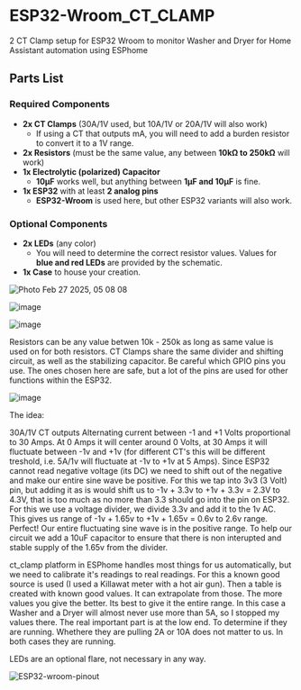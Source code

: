# ESP32-Wroom_CT_CLAMP
2 CT Clamp setup for ESP32 Wroom to monitor Washer and Dryer for Home Assistant automation using ESPhome

## Parts List  

### Required Components  
- **2x CT Clamps** (30A/1V used, but 10A/1V or 20A/1V will also work)  
  - If using a CT that outputs mA, you will need to add a burden resistor to convert it to a 1V range.  
- **2x Resistors** (must be the same value, any between **10kΩ to 250kΩ** will work)  
- **1x Electrolytic (polarized) Capacitor**  
  - **10µF** works well, but anything between **1µF and 10µF** is fine.  
- **1x ESP32** with at least **2 analog pins**  
  - **ESP32-Wroom** is used here, but other ESP32 variants will also work.  

### Optional Components  
- **2x LEDs** (any color)  
  - You will need to determine the correct resistor values. Values for **blue and red LEDs** are provided by the schematic.  
- **1x Case** to house your creation.  



![Photo Feb 27 2025, 05 08 08](https://github.com/user-attachments/assets/3aeb0cec-b630-49df-a5b0-3be955b8340d)

![image](https://github.com/user-attachments/assets/dfd6088e-8c73-4b01-954f-bd02656b928e)

![image](https://github.com/user-attachments/assets/797715c0-7382-4134-af4f-e4ab4e6dd585)

Resistors can be any value betwen 10k - 250k as long as same value is used on for both resistors. CT Clamps share the same divider and shifting circuit, as well as the stabilizing capacitor.
Be careful  which GPIO pins you use. The ones chosen here are safe, but a lot of the pins are used for other functions within the ESP32.

![image](https://github.com/user-attachments/assets/001ef2bf-ee7f-42c8-aabb-9ab9c3a0f037)

The idea:

30A/1V CT outputs Alternating current between -1 and +1 Volts proportional to 30 Amps. At 0 Amps it will center around 0 Volts, at 30 Amps it will fluctuate between -1v and +1v (for different CT's this will be different treshold, i.e. 5A/1v will fluctuate at -1v to +1v at 5 Amps). Since ESP32 cannot read negative voltage (its DC) we need to shift out of the negative and make our entire sine wave be positive. For this we tap into 3v3 (3 Volt) pin, but adding it as is would shift us to -1v + 3.3v to +1v + 3.3v = 2.3V to 4.3V, that is too much as no more  than 3.3 should go into the pin on ESP32. For this we use a voltage divider, we divide 3.3v and add it to the  1v AC. This gives us range of -1v + 1.65v to +1v + 1.65v = 0.6v to 2.6v range. Perfect! Our entire fluctuating sine wave is in the positive range. To help our circuit we add a 10uF capacitor to ensure that there is non interupted and stable supply of the 1.65v from the divider.

ct_clamp platform in ESPhome handles most things for us automatically, but we need to calibrate it's readings to real readings. For this a known good source is used (I used a Killawat meter with a hot air gun). Then a table is created with known good values. It can extrapolate from those.  The more values you give the better. Its best to give it the entire range. In this case a Washer and a Dryer will almost never use more than 5A,  so I stopped my values there. The real important part is at the low end. To determine if they are running. Whethere they are pulling 2A or 10A does not matter to us. In both cases they are running.

LEDs are an optional flare, not necessary in any way.

![ESP32-wroom-pinout](https://github.com/user-attachments/assets/c9cd9af5-96f4-448b-8616-c07357d4b35c)

